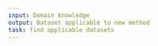 ```yaml
---
input: Domain knowledge
output: Dataset applicable to new method
task: find applicable datasets
---
```

